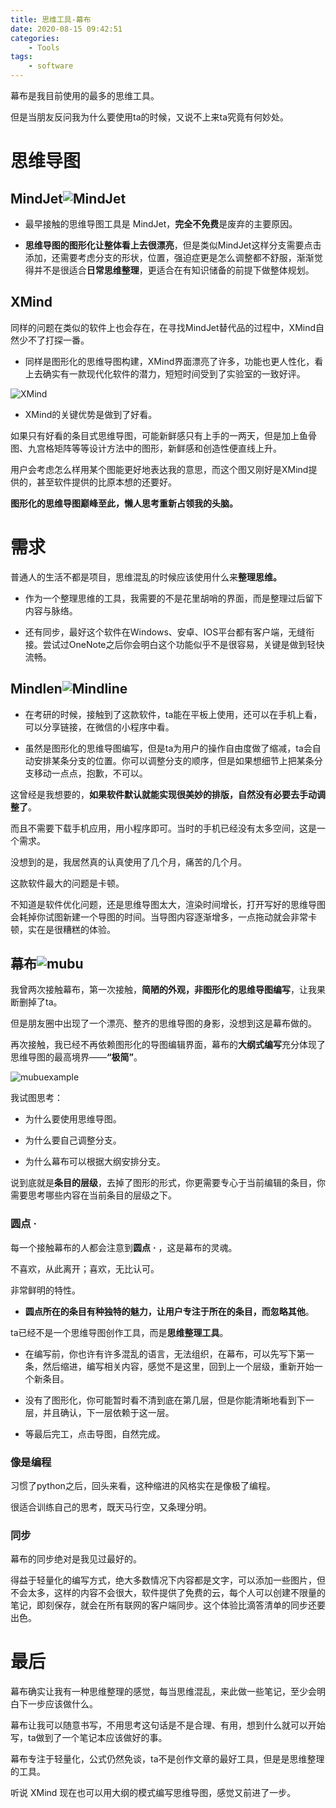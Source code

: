```yaml
---
title: 思维工具-幕布
date: 2020-08-15 09:42:51
categories:
	- Tools
tags:
	- software
---
```


幕布是我目前使用的最多的思维工具。

但是当朋友反问我为什么要使用ta的时候，又说不上来ta究竟有何妙处。

<!--more-->

# 思维导图

## MindJet![MindJet](https://www.mindmanager.com/static/mm/images/mindjet-icon.png)

- 最早接触的思维导图工具是 MindJet，**完全不免费**是废弃的主要原因。

- **思维导图的图形化让整体看上去很漂亮**，但是类似MindJet这样分支需要点击添加，还需要考虑分支的形状，位置，强迫症更是怎么调整都不舒服，渐渐觉得并不是很适合**日常思维整理**，更适合在有知识储备的前提下做整体规划。

## XMind

同样的问题在类似的软件上也会存在，在寻找MindJet替代品的过程中，XMind自然少不了打探一番。

- 同样是图形化的思维导图构建，XMind界面漂亮了许多，功能也更人性化，看上去确实有一款现代化软件的潜力，短短时间受到了实验室的一致好评。

![XMind](https://s3.cn-north-1.amazonaws.com.cn/assets.xmind.cn/www/assets/images/home/home-combine@2x-5200e40e30.png)

- XMind的关键优势是做到了好看。

如果只有好看的条目式思维导图，可能新鲜感只有上手的一两天，但是加上鱼骨图、九宫格矩阵等等设计方法中的图形，新鲜感和创造性便直线上升。

用户会考虑怎么样用某个图能更好地表达我的意思，而这个图又刚好是XMind提供的，甚至软件提供的比原本想的还要好。

**图形化的思维导图巅峰至此，懒人思考重新占领我的头脑。**

# 需求

普通人的生活不都是项目，思维混乱的时候应该使用什么来**整理思维。**

- 作为一个整理思维的工具，我需要的不是花里胡哨的界面，而是整理过后留下内容与脉络。

- 还有同步，最好这个软件在Windows、安卓、IOS平台都有客户端，无缝衔接。尝试过OneNote之后你会明白这个功能似乎不是很容易，关键是做到轻快流畅。

## Mindlen![Mindline](http://www.mindline.cn/res/icon.png)

- 在考研的时候，接触到了这款软件，ta能在平板上使用，还可以在手机上看，可以分享链接，在微信的小程序中看。

- 虽然是图形化的思维导图编写，但是ta为用户的操作自由度做了缩减，ta会自动安排某条分支的位置。你可以调整分支的顺序，但是如果想细节上把某条分支移动一点点，抱歉，不可以。

这曾经是我想要的，**如果软件默认就能实现很美妙的排版，自然没有必要去手动调整了**。

而且不需要下载手机应用，用小程序即可。当时的手机已经没有太多空间，这是一个需求。

没想到的是，我居然真的认真使用了几个月，痛苦的几个月。

这款软件最大的问题是卡顿。

不知道是软件优化问题，还是思维导图太大，渲染时间增长，打开写好的思维导图会耗掉你试图新建一个导图的时间。当导图内容逐渐增多，一点拖动就会非常卡顿，实在是很糟糕的体验。

## 幕布![mubu](https://mubu.com/asset/img/logo/logo_full-2738cd893d.png)

我曾两次接触幕布，第一次接触，**简陋的外观，非图形化的思维导图编写**，让我果断删掉了ta。

但是朋友圈中出现了一个漂亮、整齐的思维导图的身影，没想到这是幕布做的。

再次接触，我已经不再依赖图形化的导图编辑界面，幕布的**大纲式编写**充分体现了思维导图的最高境界——**“极简”**。

![mubuexample](https://mubu.com/asset/img/index/img_2-dc9ac451da.png)

我试图思考：

- 为什么要使用思维导图。

- 为什么要自己调整分支。

- 为什么幕布可以根据大纲安排分支。

说到底就是**条目的层级**，去掉了图形的形式，你更需要专心于当前编辑的条目，你需要思考哪些内容在当前条目的层级之下。

### 圆点 · 

每一个接触幕布的人都会注意到**圆点** **·** ，这是幕布的灵魂。

不喜欢，从此离开；喜欢，无比认可。

非常鲜明的特性。

- **圆点所在的条目有种独特的魅力，让用户专注于所在的条目，而忽略其他**。

ta已经不是一个思维导图创作工具，而是**思维整理工具**。

- 在编写前，你也许有许多混乱的语言，无法组织，在幕布，可以先写下第一条，然后缩进，编写相关内容，感觉不是这里，回到上一个层级，重新开始一个新条目。

- 没有了图形化，你可能暂时看不清到底在第几层，但是你能清晰地看到下一层，并且确认，下一层依赖于这一层。

- 等最后完工，点击导图，自然完成。

### 像是编程

习惯了python之后，回头来看，这种缩进的风格实在是像极了编程。

很适合训练自己的思考，既天马行空，又条理分明。

### 同步

幕布的同步绝对是我见过最好的。

得益于轻量化的编写方式，绝大多数情况下内容都是文字，可以添加一些图片，但不会太多，这样的内容不会很大，软件提供了免费的云，每个人可以创建不限量的笔记，即刻保存，就会在所有联网的客户端同步。这个体验比滴答清单的同步还要出色。

# 最后

幕布确实让我有一种思维整理的感觉，每当思维混乱，来此做一些笔记，至少会明白下一步应该做什么。

幕布让我可以随意书写，不用思考这句话是不是合理、有用，想到什么就可以开始写，ta做到了一个笔记本应该做好的事。

幕布专注于轻量化，公式仍然免谈，ta不是创作文章的最好工具，但是是思维整理的工具。

听说 XMind 现在也可以用大纲的模式编写思维导图，感觉又前进了一步。